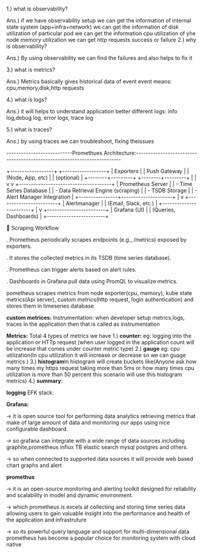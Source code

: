 1.) what is observability?

Ans.) if we have observability setup we can get the information of internal state system (app+infra+network)
      we can get the information of disk utilization of particular pod
      we can get the information cpu utilization of yhe node
      memory utilization
      we can get http requests success or failure
2.) why is observability?

Ans.) By using observability we can find the failures and also helps to fix it 

3.) what is metrics?

Ans.) Metrics basically gives historical data of event
      event means: cpu,memory,disk,http requests

4.) what is logs?

Ans.) it will helps to understand application better
      different logs: info log,debug log, error logs, trace log

5.) what is traces?

Ans.) by using traces we can troubleshoot, fixing theissues

---------------------------Promethues Architecture:------------------------------------------------------------------------


 +------------------+        +------------------+
 |  Exporters       |        |   Push Gateway   |
 | (Node, App, etc) |        | (optional)       |
 +--------+---------+        +--------+---------+
          |                           |
          v                           v
   +--------------------------------------+
   |         Prometheus Server            |
   |  - Time Series Database              |
   |  - Data Retrieval Engine (scraping)  |
   |  - TSDB Storage                      |
   |  - Alert Manager Integration         |
   +----------------+---------------------+
                    |
                    v
         +------------------------+
         |    Alertmanager        |
         | (Email, Slack, etc.)   |
         +------------------------+
                    |
                    v
         +------------------------+
         |     Grafana (UI)       |
         | (Queries, Dashboards)  |
         +------------------------+


🔄 Scraping Workflow

  . Prometheus periodically scrapes endpoints (e.g., /metrics) exposed by exporters.

  . It stores the collected metrics in its TSDB (time series database).

  . Prometheus can trigger alerts based on alert rules.

  . Dashboards in Grafana pull data using PromQL to visualize metrics.

  pometheus scrapes metrics from node exporter(cpu, memory), kube state metrics(Api server), custom metrics(http request, login authentication) and stores them in timeseries database

**custom metrices:**
    Instrumentation: when developer setup metrics,logs, traces in the application then that is called as instrumentation
   
   **Metrics:** Total 4 types of metrics we have 
                1.) **counter:** eg: logging into the application or HTTp request (when user logged in the application count will be increase that comes under counter metric type) 
                2.) **gauge** eg: cpu utilization(In cpu utilization it will increase or decrease so we can guage metrics )
                3.) **histogram**In histogram will create buckets like(Anyone ask how many times my https request taking more than 5ms or how many times cpu utilization is more than 50 percent this scenario 
                                                                       will use this histogram metrics)
                 4.) **summary**:




**logging**
EFK stack: 


**Grafana:**

-> it is open source tool for performing data analytics retrieving metrics that make of large amount of data and monitoring our apps using nice configurable dashboard.

-> so grafana can integrate with a wide range of data sources including graphite,prometheus influx TB elastic search mysql postgres and others.

-> so when connected to supported data sources it will provide web based chart graphs and alert

**promethus**

-> it is an open-source monitoring and alerting toolkit designed for reliability and scalability in model and dynamic environment.

-> which prometheus is excels at collecting and storing time series data allowing users to gain valuable insight into the performance and health of the application and infrastruture 

-> so its powerful query language and support for multi-dimensional data prometheus has become a popular choice for monitoring system with cloud native



